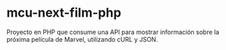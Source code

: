 # mcu-next-film-php
 Proyecto en PHP que consume una API para mostrar información sobre la próxima película de Marvel, utilizando cURL y JSON.
